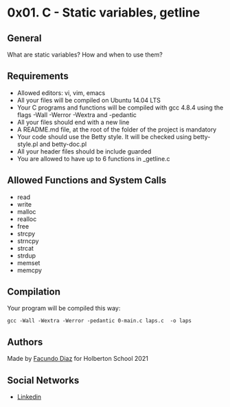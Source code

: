 # 0x01. C - Static variables, getline

## General
What are static variables?
How and when to use them?

## Requirements

- Allowed editors: vi, vim, emacs
- All your files will be compiled on Ubuntu 14.04 LTS
- Your C programs and functions will be compiled with gcc 4.8.4 using the flags -Wall -Werror -Wextra and -pedantic
- All your files should end with a new line
- A README.md file, at the root of the folder of the project is mandatory
- Your code should use the Betty style. It will be checked using betty-style.pl and betty-doc.pl
- All your header files should be include guarded
- You are allowed to have up to 6 functions in _getline.c

## Allowed Functions and System Calls
- read
- write
- malloc
- realloc
- free
- strcpy
- strncpy
- strcat
- strdup
- memset
- memcpy

## Compilation
Your program will be compiled this way:

```
gcc -Wall -Wextra -Werror -pedantic 0-main.c laps.c  -o laps
```

## Authors
Made by [Facundo Diaz](https://github.com/tomi1710) for Holberton School 2021

Social Networks
-------------------
- [Linkedin](https://www.linkedin.com/in/tomas-de-castro-guelfi-1872a1211/)
